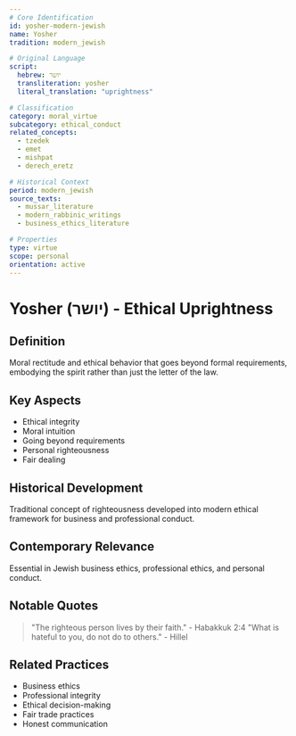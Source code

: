 ```yaml
---
# Core Identification
id: yosher-modern-jewish
name: Yosher
tradition: modern_jewish

# Original Language
script:
  hebrew: יושר
  transliteration: yosher
  literal_translation: "uprightness"

# Classification
category: moral_virtue
subcategory: ethical_conduct
related_concepts:
  - tzedek
  - emet
  - mishpat
  - derech_eretz

# Historical Context
period: modern_jewish
source_texts:
  - mussar_literature
  - modern_rabbinic_writings
  - business_ethics_literature

# Properties
type: virtue
scope: personal
orientation: active
---
```


# Yosher (יושר) - Ethical Uprightness

## Definition
Moral rectitude and ethical behavior that goes beyond formal requirements, embodying the spirit rather than just the letter of the law.

## Key Aspects
- Ethical integrity
- Moral intuition
- Going beyond requirements
- Personal righteousness
- Fair dealing

## Historical Development
Traditional concept of righteousness developed into modern ethical framework for business and professional conduct.

## Contemporary Relevance
Essential in Jewish business ethics, professional ethics, and personal conduct.

## Notable Quotes
> "The righteous person lives by their faith." - Habakkuk 2:4
> "What is hateful to you, do not do to others." - Hillel

## Related Practices
- Business ethics
- Professional integrity
- Ethical decision-making
- Fair trade practices
- Honest communication